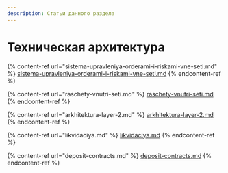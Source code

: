```yaml
---
description: Статьи данного раздела
---
```


# Техническая архитектура



{% content-ref url="sistema-upravleniya-orderami-i-riskami-vne-seti.md" %}
[sistema-upravleniya-orderami-i-riskami-vne-seti.md](sistema-upravleniya-orderami-i-riskami-vne-seti.md)
{% endcontent-ref %}

{% content-ref url="raschety-vnutri-seti.md" %}
[raschety-vnutri-seti.md](raschety-vnutri-seti.md)
{% endcontent-ref %}

{% content-ref url="arkhitektura-layer-2.md" %}
[arkhitektura-layer-2.md](arkhitektura-layer-2.md)
{% endcontent-ref %}

{% content-ref url="likvidaciya.md" %}
[likvidaciya.md](likvidaciya.md)
{% endcontent-ref %}

{% content-ref url="deposit-contracts.md" %}
[deposit-contracts.md](deposit-contracts.md)
{% endcontent-ref %}
